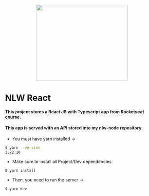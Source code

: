 <p align="center">
  <img src="https://upload.wikimedia.org/wikipedia/commons/thumb/a/a7/React-icon.svg/1280px-React-icon.svg.png" height="250" width="300">
</p>

# NLW React

#### This project stores a React JS with Typescript app from Rocketseat course.

#### This app is served with an API stored into my nlw-node repository.

- You must have yarn installed →

```bash
$ yarn --version
1.22.10
```

- Make sure to install all Project/Dev dependencies.

```bash
$ yarn install
```

- Then, you need to run the server →

```bash
$ yarn dev
```
